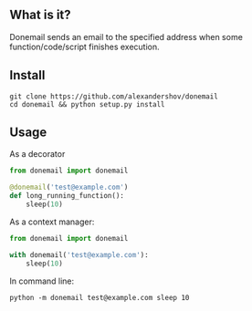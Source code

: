 ## What is it?
Donemail sends an email to the specified address when some 
function/code/script finishes execution.

## Install
```shell
git clone https://github.com/alexandershov/donemail
cd donemail && python setup.py install
```

## Usage
As a decorator
```python
from donemail import donemail

@donemail('test@example.com')
def long_running_function():
    sleep(10)
```
    
As a context manager:
```python
from donemail import donemail

with donemail('test@example.com'):
    sleep(10)
```

In command line:
```shell
python -m donemail test@example.com sleep 10
```